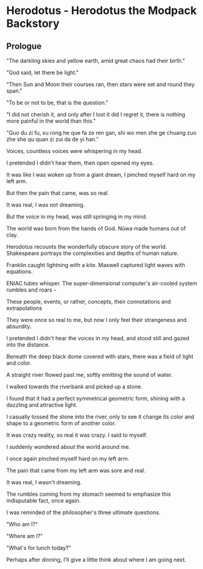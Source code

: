 # Herodotus - Herodotus the Modpack Backstory
## Prologue
"The darkling skies and yellow earth, amid great chaos had their birth."

"God said, let there be light."

"Then Sun and Moon their courses ran, then stars were set and round they span."

"To be or not to be, that is the question."

"I did not cherish it, and only after I lost it did I regret it, there is nothing more painful in the world than this."

"Guo du zi fu, xu rong he que fa ze ren gan, shi wo men zhe ge chuang zuo zhe she qu quan zi zui da de yi han."

Voices, countless voices were whispering in my head.

I pretended I didn't hear them, then open opened my eyes.

It was like I was woken up from a giant dream, I pinched myself hard on my left arm.

But then the pain that came, was so real.

It was real, I was not dreaming.

But the voice in my head, was still springing in my mind.

The world was born from the hands of God. Nüwa made humans out of clay.

Herodotus recounts the wonderfully obscure story of the world. Shakespeare portrays the complexities and depths of human nature.

Franklin caught lightning with a kite. Maxwell captured light waves with equations.

ENIAC tubes whisper. The super-dimensional computer's air-cooled system rumbles and roars -

These people, events, or rather, concepts, their connotations and extrapolations

They were once so real to me, but now I only feel their strangeness and absurdity.

I pretended I didn't hear the voices in my head, and stood still and gazed into the distance.

Beneath the deep black dome covered with stars, there was a field of light and color.

A straight river flowed past me, softly emitting the sound of water.

I walked towards the riverbank and picked up a stone.

I found that it had a perfect symmetrical geometric form, shining with a dazzling and attractive light.

I casually tossed the stone into the river, only to see it change its color and shape to a geometric form of another color.

It was crazy reality, so real it was crazy. I said to myself.

I suddenly wondered about the world around me.

I once again pinched myself hard on my left arm.

The pain that came from my left arm was sore and real.

It was real, I wasn't dreaming.

The rumbles coming from my stomach seemed to emphasize this indisputable fact, once again.

I was reminded of the philosopher's three ultimate questions.

"Who am I?"

"Where am I?"

"What's for lunch today?"

Perhaps after dinning, I'll give a little think about where I am going next.
